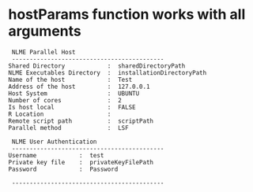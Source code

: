 # hostParams function works with all arguments

    
     NLME Parallel Host 
     ------------------------------------------- 
    Shared Directory            :  sharedDirectoryPath
    NLME Executables Directory  :  installationDirectoryPath
    Name of the host            :  Test
    Address of the host         :  127.0.0.1
    Host System                 :  UBUNTU
    Number of cores             :  2
    Is host local               :  FALSE
    R Location                  :  
    Remote script path          :  scriptPath
    Parallel method             :  LSF
    
     NLME User Authentication 
     ------------------------------------------- 
    Username            :  test
    Private key file    :  privateKeyFilePath
    Password            :  Password
    
     ------------------------------------------- 

